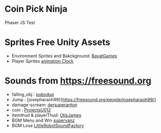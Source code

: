 # Coin Pick Ninja

Phaser JS Test

# Sprites Free Unity Assets

- Environment Sprites and Bakckground: [BayatGames](https://bayatgames.com/)
- Player Sprites [animation Clock](http://animationclock.blogspot.com/)

# Sounds from https://freesound.org

- falling_obj : [qubodup](https://freesound.org/people/qubodup)
- Jump : [josepharaoh99]{https://freesound.org/people/josepharaoh99/}
- damage-scream: [dersuperanton](https://freesound.org/people/dersuperanton)
- coin : [ProjectsU012](https://freesound.org/people/ProjectsU012)
- itemthud & playerThud: [OtisJames](https://freesound.org/people/OtisJames/)
- BGM Menu and Win [supervanz](https://freesound.org/people/supervanz/)
- BGM Lose [LittleRobotSoundFactory](https://freesound.org/people/LittleRobotSoundFactory/)
